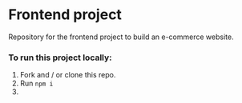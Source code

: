 # Frontend project

Repository for the frontend project to build an e-commerce website.

### To run this project locally:

1. Fork and / or clone this repo.
2. Run `npm i`
3.
